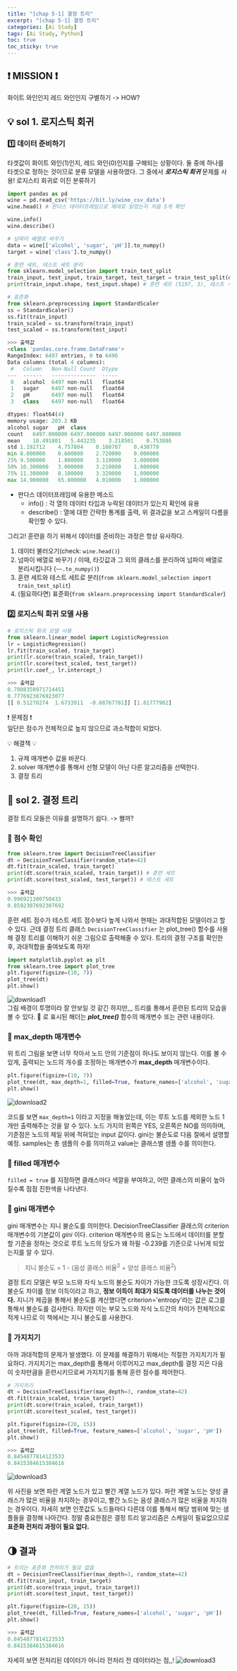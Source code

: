```yaml
---
title: "[chap 5-1] 결정 트리"
excerpt: "[chap 5-1] 결정 트리"
categories: [Ai Study]
tags: [Ai Study, Python]
toc: true
toc_sticky: true
---
```


## ❗ MISSION ❗

화이트 와인인지 레드 와인인지 구별하기 -> HOW?

## 💡 sol 1. 로지스틱 회귀

### 1️⃣ 데이터 준비하기

타겟값이 화이트 와인(1)인지, 레드 와인(0)인지를 구해되는 상황이다. 둘 중에 하나를 타겟으로 정하는 것이므로 분류 모델을 사용하였다. 그 중에서 **_로지스틱 회귀_** 문제를 사용! 로지스티 회귀로 이진 분류하기

```python
import pandas as pd
wine = pd.read_csv('https://bit.ly/wine_csv_data')
wine.head() # 판다스 데이터프레임으로 제대로 읽었는지 처음 5개 확인

wine.info()
wine.describe()

# 넘파이 배열로 바꾸기
data = wine[['alcohol', 'sugar', 'pH']].to_numpy()
target = wine['class'].to_numpy()

# 훈련 세트, 테스트 세트 분리
from sklearn.model_selection import train_test_split
train_input, test_input, train_target, test_target = train_test_split(data, target, test_size = 0.2, random_state=42)
print(train_input.shape, test_input.shape) # 훈련 세트 (5197, 3), 테스트 세트 (1300, 3)

# 표준화
from sklearn.preprocessing import StandardScaler
ss = StandardScaler()
ss.fit(train_input)
train_scaled = ss.transform(train_input)
test_scaled = ss.transform(test_input)

>>> 출력값
<class 'pandas.core.frame.DataFrame'>
RangeIndex: 6497 entries, 0 to 6496
Data columns (total 4 columns):
 #   Column   Non-Null Count  Dtype
---  ------   --------------  -----
 0   alcohol  6497 non-null   float64
 1   sugar    6497 non-null   float64
 2   pH       6497 non-null   float64
 3   class    6497 non-null   float64

dtypes: float64(4)
memory usage: 203.2 KB
alcohol	sugar	pH	class
count	6497.000000	6497.000000	6497.000000	6497.000000
mean	10.491801	5.443235	3.218501	0.753886
std	1.192712	4.757804	0.160787	0.430779
min	8.000000	0.600000	2.720000	0.000000
25%	9.500000	1.800000	3.110000	1.000000
50%	10.300000	3.000000	3.210000	1.000000
75%	11.300000	8.100000	3.320000	1.000000
max	14.900000	65.800000	4.010000	1.000000
```

- 판다스 데이터프레임에 유용한 메소드
  - info() : 각 열의 데이터 타입과 누락된 데이터가 있는지 확인에 유용
  - describe() : 열에 대한 간략한 통계를 출력, 위 결과값을 보고 스케일이 다름을 확인할 수 있다. <br>

그리고! 훈련을 하기 위해서 데이터를 준비하는 과정은 항상 유사하다.

1. 데이터 불러오기(check: `wine.head()`)
2. 넘파이 배열로 바꾸기 / 이때, 타깃값과 그 외의 클래스를 분리하여 넘파이 배열로 분리시킵니다 (`~~.to_numpy()`)
3. 훈련 세트와 테스트 세트로 분리(`from sklearn.model_selection import train_test_split`)
4. (필요하다면) 표준화(`from sklearn.preprocessing import StandardScaler`)

### 2️⃣ 로지스틱 회귀 모델 사용

```python
# 로지스틱 회귀 모델 사용
from sklearn.linear_model import LogisticRegression
lr = LogisticRegression()
lr.fit(train_scaled, train_target)
print(lr.score(train_scaled, train_target))
print(lr.score(test_scaled, test_target))
print(lr.coef_, lr.intercept_)

>>> 출력값
0.7808350971714451
0.7776923076923077
[[ 0.51270274  1.6733911  -0.68767781]] [1.81777902]
```

❗ 문제점 ❗ <br>
일단은 점수가 전체적으로 높지 않으므로 과소적합이 되었다. <br>

💡 해결책 💡 <br>

1. 규제 매개변수 값을 바꾼다.
2. solver 매개변수를 통해서 선형 모델이 아닌 다른 알고리즘을 선택한다.
3. 결정 트리

## 🔮 sol 2. 결정 트리

결정 트리 모들은 이유를 설명하기 쉽다. -> 왤까?

### 📍 점수 확인

```python
from sklearn.tree import DecisionTreeClassifier
dt = DecisionTreeClassifier(random_state=42)
dt.fit(train_scaled, train_target)
print(dt.score(train_scaled, train_target)) # 훈련 세트
print(dt.score(test_scaled, test_target)) # 테스트 세트

>>> 출력값
0.996921300750433
0.8592307692307692
```

훈련 세트 점수가 테스트 세트 점수보다 높게 나와서 현재는 과대적합된 모델이라고 할 수 있다. 근데 결정 트리 클래스 `DecisionTreeClassifier` 는 plot_tree() 함수를 사용해 결정 트리를 이해하기 쉬운 그림으로 출력해줄 수 있다. 트리의 결정 구조를 확인한 후, 과대적합을 줄여보도록 하자!

```python
import matplotlib.pyplot as plt
from sklearn.tree import plot_tree
plt.figure(figsize=(10, 7))
plot_tree(dt)
plt.show()
```

![download1](https://user-images.githubusercontent.com/96654391/166252140-25eb3680-4477-4515-92ec-63f2f3838c32.png) <br>
그림 배경이 투명이라 잘 안보일 것 같긴 하지만,,, 트리를 통해서 훈련된 트리의 모습을 볼 수 있다. 🌳 로 표시된 해더는 **_plot_tree()_** 함수의 매개변수 또는 관련 내용이다.

### 🌳 max_depth 매개변수

위 트리 그림을 보면 너무 작아서 노드 안의 기준점이 하나도 보이지 않는다. 이를 볼 수 있게, 출력되는 노드의 개수를 조정하는 매개변수가 **max_depth** 매개변수이다.

```python
plt.figure(figsize=(10, 7))
plot_tree(dt, max_depth=1, filled=True, feature_names=['alcohol', 'sugar', 'pH'])
plt.show()
```

![download2](https://user-images.githubusercontent.com/96654391/166252811-359b8bb3-f990-4298-8a3f-7aa55550a39d.png)
<br>

코드를 보면 `max_depth=1` 이라고 지정을 해놓았는데, 이는 루트 노드를 제외한 노드 1개만 출력해주는 것을 알 수 있다. 노드 가지의 왼쪽은 YES, 오른쪽은 NO를 의미하며, 기준점은 노드의 제일 위에 적혀있는 input 값이다. gini는 불순도로 다음 절에서 설명할 예정. samples는 총 샘플의 수를 의미하고 value는 클래스별 샘플 수를 의미한다.

### 🌳 filled 매개변수

`filled = true` 를 지정하면 클래스마다 색깔을 부여하고, 어떤 클래스의 비율이 높아질수록 점점 진한색을 나타낸다.

### 🌳 gini 매개변수

gini 매개변수는 지니 불순도를 의미한다. DecisionTreeClassifier 클래스의 criterion 매개변수의 기본값이 _gini_ 이다. criterion 매개변수의 용도는 노드에서 데이터를 분할할 기준을 정하는 것으로 루트 노드의 당도가 왜 하필 -0.239를 기준으로 나뉘게 되었는지를 알 수 있다.
<br>

> 지니 불순도 = 1 - (음성 클래스 비율<sup>2</sup> + 양성 클래스 비율<sup>2</sup>) <br>

결정 트리 모델은 부모 노드와 자식 노드의 불순도 차이가 가능한 크도록 성장시킨다. 이 불순도 차이를 정보 이득이라고 하고, **정보 이득이 최대가 되도록 데이터를 나누는 것이다.** 지니가 제곱을 통해서 불순도를 계산했다면 criterion='entropy'라는 값은 로그를 통해서 불순도를 검사한다. 하지만 이는 부모 노드와 자식 노드간의 차이가 전체적으로 적게 나므로 이 책에서는 지니 불순도를 사용한다.

### 🌳 가지치기

아까 과대적합의 문제가 발생했다. 이 문제를 해결하기 위해서는 적절한 가지치기가 필요하다. 가지치기는 max_depth를 통해서 이루어지고 max_depth를 결정 지은 다음 이 숫자만큼을 훈련시키므로써 가지치기를 통해 훈련 점수를 제어한다.

```python
# 가지치기
dt = DecisionTreeClassifier(max_depth=3, random_state=42)
dt.fit(train_scaled, train_target)
print(dt.score(train_scaled, train_target))
print(dt.score(test_scaled, test_target))

plt.figure(figsize=(20, 15))
plot_tree(dt, filled=True, feature_names=['alcohol', 'sugar', 'pH'])
plt.show()

>>> 출력값
0.8454877814123533
0.8415384615384616
```

![download3](https://user-images.githubusercontent.com/96654391/166255445-1d626590-2f23-4cf4-991c-bff5e3532c7a.png)
<br>

위 사진을 보면 파란 계열 노드가 있고 빨간 계열 노드가 있다. 파란 계열 노드는 양성 클래스가 많은 비율을 차지하는 경우이고, 빨간 노드는 음성 클래스가 많은 비율을 차지하는 경우이다. 자세히 보면 인풋값도 노드들마다 다른데 이를 통해서 해당 범위에 맞는 샘플들을 결정해 나아간다. 정말 중요한점은 결정 트리 알고리즘은 스케일이 필요없으므로 **표준화 전처리 과정이 필요 없다.**

## 🌗 결과

```python
# 트리는 표준화 전처리가 필요 없음
dt = DecisionTreeClassifier(max_depth=3, random_state=42)
dt.fit(train_input, train_target)
print(dt.score(train_input, train_target))
print(dt.score(test_input, test_target))

plt.figure(figsize=(20, 15))
plot_tree(dt, filled=True, feature_names=['alcohol', 'sugar', 'pH'])
plt.show()

>>> 출력값
0.8454877814123533
0.8415384615384616
```

자세히 보면 전처리된 데이터가 아니라 전처리 전 데이터라는 점,,!
![download3](https://user-images.githubusercontent.com/96654391/166256498-56c82ffe-f609-4d5b-8fe9-190d3f5ab458.png)
